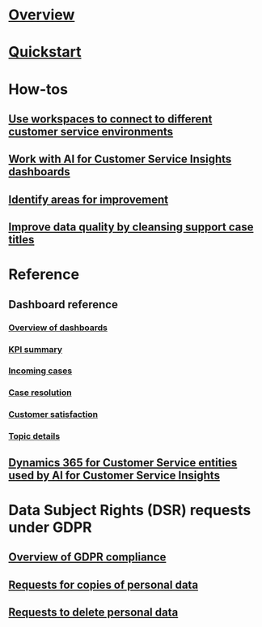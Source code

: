 # [Overview](overview.md)

# [Quickstart](quickstart.md)

# How-tos

## [Use workspaces to connect to different customer service environments](use-workspaces.md)

## [Work with AI for Customer Service Insights dashboards](use-dashboard-sample-data.md)

## [Identify areas for improvement](improve-system.md)

## [Improve data quality by cleansing support case titles](settings.md)

# Reference

## Dashboard reference

### [Overview of dashboards](dashboard-overview.md)

### [KPI summary](dashboard-kpi-summary.md)

### [Incoming cases](dashboard-incoming-cases.md)

### [Case resolution](dashboard-case-resolutions.md)

### [Customer satisfaction](dashboard-CSAT.md)

### [Topic details](dashboard-topic-details.md)

## [Dynamics 365 for Customer Service entities used by AI for Customer Service Insights](customer-service-entities.md)

# Data Subject Rights (DSR) requests under GDPR

## [Overview of GDPR compliance](gdpr-summary.md)

## [Requests for copies of personal data](gdpr-export.md)

## [Requests to delete personal data](gdpr-delete.md)
